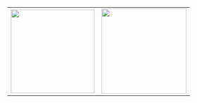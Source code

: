 
<table>
    <tr>
        <td ><img src="https://wwconnect.github.io/sun.jpg"  width = “50%” align = center height="190" width="264"></td>
        <td ><img src="https://wwconnect.github.io/liu.jpg"  width = “50%” align = center height="193" width="270"></td>
    </tr>
</table>


